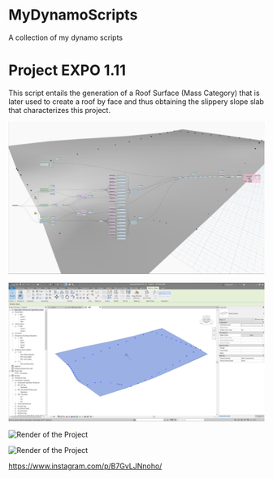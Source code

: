 # MyDynamoScripts
A collection of my dynamo scripts


# Project EXPO 1.11
This script entails the generation of a Roof Surface (Mass Category) that is later used to create a roof by face and thus obtaining the slippery slope slab that characterizes this project.

![Project EXPO 1.11 Script Preview](https://github.com/RitaAguiar/MyDynamoScripts/blob/master/Project_EXPO_1.11_Script_Preview.JPG)

![Project EXPO 1.11 Roof Surface](https://github.com/RitaAguiar/MyDynamoScripts/blob/master/Project_EXPO_1.11_Roof_Surface.JPG)

![Render of the Project](https://www.instagram.com/p/B7GvLJNnoho/)

![Render of the Project](https://www.instagram.com/p/B7GvLJNnoho/media?size=l)

https://www.instagram.com/p/B7GvLJNnoho/
